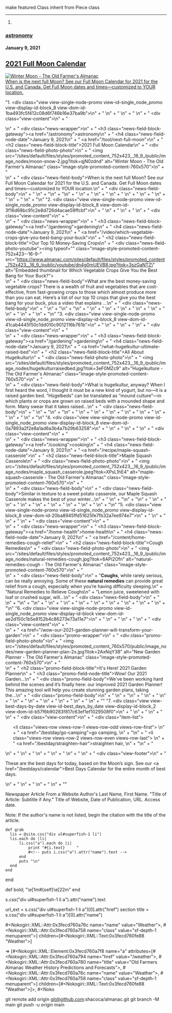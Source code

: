 
make featured Class inherit from Piece class
********************************************************************
1)
<div class="view view-single-node-promo view-id-single_node_promo view-display-id-block_8 view-dom-id-1ba493fc5f412c08d6f746b16e37ba9b">
    <div class="view-content">
        <div>
            <div class="news-wrapper">
                <h3 class="news-field-block-gateway"><a href="/astronomy">astronomy</a></h3>
                <h4 class="news-field-node-date">January  9, 2021</h4>
                <a href="/tool/next-full-moon">
                    <h2 class="news-field-block-title">2021 Full Moon Calendar</h2>
                    <div class="news-field-photo-photo"><img src="/sites/default/files/styles/promoted_content_752x423__16_9_/public/image_nodes/moon-snow-2.jpg?itok=qjN0zdnd" alt="Winter Moon - The Old Farmer's Almanac" class="image-style-promoted-content-760x570"></div>
                    <div class="news-field-body">When is the next full Moon? See our Full Moon Calendar for 2021 for the U.S. and Canada. Get Full Moon dates and times—customized to YOUR location.</div>
                    <div class="news-field-body"></div>
                </a>
            </div>
        </div>
    </div>  
</div>


"1. <div class=\"view view-single-node-promo view-id-single_node_promo view-display-id-block_8 view-dom-id-1ba493fc5f412c08d6f746b16e37ba9b\">\n" +
"        \n" +
"  \n" +
"  \n" +
"      <div class=\"view-content\">\n" +
"        <div>\n" +
"    <div class=\"news-wrapper\">\n" +
"  <h3 class=\"news-field-block-gateway\"><a href=\"/astronomy\">astronomy</a></h3>\n" +
"  <h4 class=\"news-field-node-date\">January  9, 2021</h4>\n" +
"  <a href=\"/tool/next-full-moon\">\n" +
"    <h2 class=\"news-field-block-title\">2021 Full Moon Calendar</h2>\n" +
"          <div class=\"news-field-photo-photo\">\n" +
"        <img src=\"/sites/default/files/styles/promoted_content_752x423__16_9_/public/image_nodes/moon-snow-2.jpg?itok=qjN0zdnd\" alt=\"Winter Moon - The Old Farmer's Almanac\" class=\"image-style-promoted-content-760x570\">\n" +
"      </div>\n" +
"          <div class=\"news-field-body\">When is the next full Moon? See our Full Moon Calendar for 2021 for the U.S. and Canada. Get Full Moon dates and times—customized to YOUR location.</div>\n" +
"    <div class=\"news-field-body\"></div>\n" +
"  </a>\n" +
"</div>\n" +
"\n" +
"  </div>\n" +
"    </div>\n" +
"  \n" +
"  \n" +
"  \n" +
"  \n" +
"  \n" +
"  \n" +
"</div>\n"
"2. <div class=\"view view-single-node-promo view-id-single_node_promo view-display-id-block_8 view-dom-id-3f16d68bc91c2e8d726d4acae59ffcbf\">\n" +
"        \n" +
"  \n" +
"  \n" +
"      <div class=\"view-content\">\n" +
"        <div>\n" +
"    <div class=\"news-wrapper\">\n" +
"  <h3 class=\"news-field-block-gateway\"><a href=\"/gardening\">gardening</a></h3>\n" +
"  <h4 class=\"news-field-node-date\">January  9, 2021</h4>\n" +
"  <a href=\"/video/which-vegetable-crops-give-you-best-bang-your-buck\">\n" +
"    <h2 class=\"news-field-block-title\">Our Top 10 Money-Saving Crops</h2>\n" +
"            <div class=\"news-field-photo-youtube\"><img typeof=\"\" class=\"image-style-promoted-content-752x423--16-9-\" src=\"https://www.almanac.com/sites/default/files/styles/promoted_content_752x423__16_9_/public/youtube/dn4g0mUEVB8.jpg?itok=3szGaNTZ\" alt=\"Embedded thumbnail for Which Vegetable Crops Give You the Best Bang for Your Buck?\"></div>\n" +
"          <div class=\"news-field-body\">What are the best money-saving vegetable crops? There is a wealth of fruit and vegetables that are cost-effective, from fast-growing crops to those which almost produce more than you can eat. Here’s a list of our top 10 crops that give you the best bang for your buck, plus a video that explains ...</div>\n" +
"    <div class=\"news-field-body\"></div>\n" +
"  </a>\n" +
"</div>\n" +
"\n" +
"  </div>\n" +
"    </div>\n" +
"  \n" +
"  \n" +
"  \n" +
"  \n" +
"  \n" +
"  \n" +
"</div>\n"
"3. <div class=\"view view-single-node-promo view-id-single_node_promo view-display-id-block_8 view-dom-id-41cab4445f50c1dd010c9012116b761b\">\n" +
"        \n" +
"  \n" +
"  \n" +
"      <div class=\"view-content\">\n" +
"        <div>\n" +
"    <div class=\"news-wrapper\">\n" +
"  <h3 class=\"news-field-block-gateway\"><a href=\"/gardening\">gardening</a></h3>\n" +
"  <h4 class=\"news-field-node-date\">January  9, 2021</h4>\n" +
"  <a href=\"/what-hugelkultur-ultimate-raised-bed\">\n" +
"    <h2 class=\"news-field-block-title\">All About Hugelkultur</h2>\n" +
"          <div class=\"news-field-photo-photo\">\n" +
"        <img src=\"/sites/default/files/styles/promoted_content_752x423__16_9_/public/image_nodes/hugelkulturraisedbed.jpg?itok=3eF0MZc9\" alt=\"Hugelkulture - The Old Farmer's Almanac\" class=\"image-style-promoted-content-760x570\">\n" +
"      </div>\n" +
"          <div class=\"news-field-body\">What is hugelkultur, anyway? When I first heard the word, I thought it must be a new kind of yogurt, but no—it is a raised garden bed. “Hügelbeds” can be translated as “mound culture”—in which plants or crops are grown on raised beds with a mounded shape and form. Many swear that it takes raised...</div>\n" +
"    <div class=\"news-field-body\"></div>\n" +
"  </a>\n" +
"</div>\n" +
"\n" +
"  </div>\n" +
"    </div>\n" +
"  \n" +
"  \n" +
"  \n" +
"  \n" +
"  \n" +
"  \n" +
"</div>\n"
"4. <div class=\"view view-single-node-promo view-id-single_node_promo view-display-id-block_8 view-dom-id-0a7893a2f2e8a1ad6a3b4a7b29b63258\">\n" +
"        \n" +
"  \n" +
"  \n" +
"      <div class=\"view-content\">\n" +
"        <div>\n" +
"    <div class=\"news-wrapper\">\n" +
"  <h3 class=\"news-field-block-gateway\"><a href=\"/cooking\">cooking</a></h3>\n" +
"  <h4 class=\"news-field-node-date\">January  9, 2021</h4>\n" +
"  <a href=\"/recipe/maple-squash-casserole\">\n" +
"    <h2 class=\"news-field-block-title\">Maple Squash Casserole</h2>\n" +
"          <div class=\"news-field-photo-photo\">\n" +
"        <img src=\"/sites/default/files/styles/promoted_content_752x423__16_9_/public/image_nodes/maple_squash_casserole.jpeg?itok=XPsL1hE4\" alt=\"maple-squash-casserole - The Old Farmer's Almanac\" class=\"image-style-promoted-content-760x570\">\n" +
"      </div>\n" +
"          <div class=\"news-field-body\"></div>\n" +
"    <div class=\"news-field-body\">Similar in texture to a sweet potato casserole, our Maple Squash Casserole makes the best of your winter...</div>\n" +
"  </a>\n" +
"</div>\n" +
"\n" +
"  </div>\n" +
"    </div>\n" +
"  \n" +
"  \n" +
"  \n" +
"  \n" +
"  \n" +
"  \n" +
"</div>\n"
"5. <div class=\"view view-single-node-promo view-id-single_node_promo view-display-id-block_8 view-dom-id-20ba8945ffd51625fe7fb32a7ee974e7\">\n" +
"        \n" +
"  \n" +
"  \n" +
"      <div class=\"view-content\">\n" +
"        <div>\n" +
"    <div class=\"news-wrapper\">\n" +
"  <h3 class=\"news-field-block-gateway\"><a href=\"/home-health\">home-health</a></h3>\n" +
"  <h4 class=\"news-field-node-date\">January  9, 2021</h4>\n" +
"  <a href=\"/content/home-remedies-cough-relief\">\n" +
"    <h2 class=\"news-field-block-title\">Cough Remedies</h2>\n" +
"          <div class=\"news-field-photo-photo\">\n" +
"        <img src=\"/sites/default/files/styles/promoted_content_752x423__16_9_/public/image_nodes/natural-remedies-cough.jpg?itok=6APi2Ofn\" alt=\"natural-remedies-cough - The Old Farmer's Almanac\" class=\"image-style-promoted-content-760x570\">\n" +
"      </div>\n" +
"          <div class=\"news-field-body\">\n" +
"<strong>Coughs</strong>, while rarely serious, can be really annoying. Some of these <strong>natural remedies</strong> can provide great relief from a cough, especially when you’re having difficulty sleeping.\n" +
"Natural Remedies to Relieve Coughs\n" +
"Lemon juice, sweetened with loaf or crushed sugar, will...</div>\n" +
"    <div class=\"news-field-body\"></div>\n" +
"  </a>\n" +
"</div>\n" +
"\n" +
"  </div>\n" +
"    </div>\n" +
"  \n" +
"  \n" +
"  \n" +
"  \n" +
"  \n" +
"  \n" +
"</div>\n"
"6. <div class=\"view view-single-node-promo view-id-single_node_promo view-display-id-block view-dom-id-ae2d150c1b5e8152b4c86273e73a11e7\">\n" +
"        \n" +
"  \n" +
"  \n" +
"      <div class=\"view-content\">\n" +
"        <div>\n" +
"    <a href=\"/wow-our-2021-garden-planner-will-transform-your-garden\">\n" +
"  <div class=\"promo-wrapper\">\n" +
"          <div class=\"promo-field-photo-photo\">\n" +
"        <img src=\"/sites/default/files/styles/promoted_content_760x570/public/image_nodes/new-garden-planner-plan-2x.jpg?itok=2AxNqY3B\" alt=\"New Garden Planner - The Old Farmer's Almanac\" class=\"image-style-promoted-content-760x570\">\n" +
"      </div>\n" +
"          <h2 class=\"promo-field-block-title\">It's Here! 2021 Garden Planner</h2>\n" +
"    <h3 class=\"promo-field-node-title\">Wow! Our 2021 Garden...</h3>\n" +
"    <div class=\"promo-field-body\">We’ve been working hard behind the scenes and it’s finally here: our improved 2021 Garden Planner! This amazing tool will help you create stunning garden plans, taking the...</div>\n" +
"    <div class=\"promo-field-body\"></div>\n" +
"  </div>\n" +
"</a>\n" +
"  </div>\n" +
"    </div>\n" +
"  \n" +
"  \n" +
"  \n" +
"  \n" +
"  \n" +
"  \n" +
"</div>"
"7. <div class=\"view view-best-days-by-date view-id-best_days_by_date view-display-id-block_2 view-dom-id-b57f6b90283f817c63ef1ef1029508f0\">\n" +
"        \n" +
"  \n" +
"  \n" +
"      <div class=\"view-content\">\n" +
"      <div class=\"item-list\">    <ul>          <li class=\"views-row views-row-1 views-row-odd views-row-first\">  \n" +
"  <span>        <a href=\"/bestday/go-camping\">go camping,</a>  </span>\n" +
"</li>\n" +
"          <li class=\"views-row views-row-2 views-row-even views-row-last\">  \n" +
"  <span>        <a href=\"/bestday/straighten-hair\">straighten hair,</a>  </span>\n" +
"</li>\n" +
"      </ul>\n" +
"</div>    </div>\n" +
"  \n" +
"  \n" +
"  \n" +
"  \n" +
"      <div class=\"view-footer\">\n" +
"      <p>These are the best days for today, based on the Moon’s sign. See our <a href=\"/bestdays/calendar\">Best Days Calendar</a> for the entire month of best days.</p>\n" +
"    </div>\n" +
"  \n" +
"  \n" +
"</div>"

Newspaper Article From a Website
Author's Last Name, First Name. "Title of Article: Subtitle if Any." Title of Website, Date of Publication, URL. Access date.

Note: If the author's name is not listed, begin the citation with the title of the article.


    def grab
      lis = @site.css("div ul#superfish-1 li")
      lis.each do |li|
          li.css("a").each do |i|
              print "#{i.text}     "
              #<!-- puts i.css("a").attr("name").text -->
          end
          puts "\n"
      end
    end
  

  end

def bold;           "\e[1m#{self}\e[22m" end

s.css("div ul#superfish-1 li a").attr("name").text

url_ext = s.css("div ul#superfish-1 li a")[0].attr("href")
section title = s.css("div ul#superfish-1 li a")[0].attr("name")

#<Nokogiri::XML::Attr:0x3fecd760a76c name="name" value="Weather">, #<Nokogiri::XML::Attr:0x3fecd760a758 name="class" value="sf-depth-1 menuparent">] children=[#<Nokogiri::XML::Text:0x3fecd760fe88 "Weather">]


 => [#<Nokogiri::XML::Element:0x3fecd760a7f8 name="a" attributes=[#<Nokogiri::XML::Attr:0x3fecd760a794 name="href" value="/weather">, #<Nokogiri::XML::Attr:0x3fecd760a780 name="title" value="Old Farmers Almanac Weather History Predictions and Forecasts">, #<Nokogiri::XML::Attr:0x3fecd760a76c name="name" value="Weather">, #<Nokogiri::XML::Attr:0x3fecd760a758 name="class" value="sf-depth-1 menuparent">] children=[#<Nokogiri::XML::Text:0x3fecd760fe88 "Weather">]>, #<Noko

git remote add origin git@github.com:shacoca/almanac.git
git branch -M main
git push -u origin main